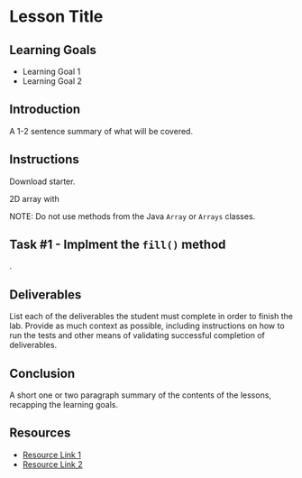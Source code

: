 # Lesson Title

## Learning Goals

- Learning Goal 1
- Learning Goal 2

## Introduction

A 1-2 sentence summary of what will be covered.

## Instructions

Download starter.

2D array with 

NOTE: Do not use methods from the Java `Array` or `Arrays` classes.


## Task #1 - Implment the `fill()` method
.


## Deliverables

List each of the deliverables the student must complete in order to finish the
lab. Provide as much context as possible, including instructions on how to run
the tests and other means of validating successful completion of deliverables.

## Conclusion

A short one or two paragraph summary of the contents of the lessons, recapping
the learning goals.

## Resources

- [Resource Link 1](example.com)
- [Resource Link 2](example.com)

